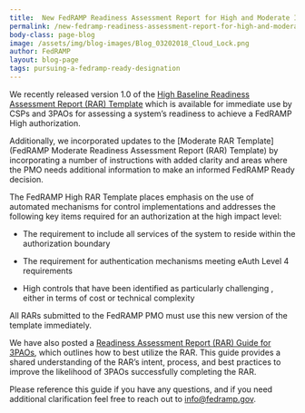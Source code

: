 ```yaml
---
title:  New FedRAMP Readiness Assessment Report for High and Moderate Impact Systems
permalink: /new-fedramp-readiness-assessment-report-for-high-and-moderate-impact-systems/
body-class: page-blog
image: /assets/img/blog-images/Blog_03202018_Cloud_Lock.png
author: FedRAMP
layout: blog-page
tags: pursuing-a-fedramp-ready-designation
---
```

We recently released version 1.0 of the [High Baseline Readiness Assessment Report (RAR) Template](https://www.fedramp.gov/assets/resources/templates/FedRAMP-High-RAR-Template.docx) which is available for immediate use by CSPs and 3PAOs for assessing a system’s readiness to achieve a FedRAMP High authorization.

Additionally, we incorporated updates to the [Moderate RAR Template](FedRAMP Moderate Readiness Assessment Report (RAR) Template) by incorporating a number of instructions with added clarity and areas where the PMO needs additional information to make an informed FedRAMP Ready decision.

The FedRAMP High RAR Template places emphasis on the use of automated mechanisms for control implementations and addresses the following key items required for an authorization at the high impact level:

* The requirement to include all services of the system to reside within the authorization boundary

* The requirement for authentication mechanisms meeting eAuth Level 4 requirements

* High controls that have been identified as particularly challenging , either in terms of cost or technical complexity

All RARs submitted to the FedRAMP PMO must use this new version of the template immediately. 

We have also posted a [Readiness Assessment Report (RAR) Guide for 3PAOs](https://www.fedramp.gov/assets/resources/documents/3PAO_Readiness_Assessment_Report_Guide.pdf), which outlines how to best utilize the RAR. This guide provides a shared understanding of the RAR’s intent, process, and best practices to improve the likelihood of 3PAOs successfully completing the RAR.

Please reference this guide if you have any questions, and if you need additional clarification feel free to reach out to [info@fedramp.gov](mailto:info@fedramp.gov).
